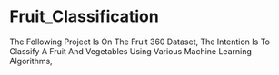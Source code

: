 # Fruit_Classification
The Following Project Is On The Fruit 360 Dataset, The Intention Is To Classify A Fruit And Vegetables Using Various Machine Learning Algorithms,
